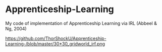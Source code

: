 # Apprenticeship-Learning
My code of implementation of Apprenticeship Learning via IRL (Abbeel &amp; Ng, 2004)

https://github.com/ThorShockU/Apprenticeship-Learning-/blob/master/30*30_gridworld_irf.png
